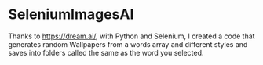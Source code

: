 # SeleniumImagesAI
Thanks to https://dream.ai/, with Python and Selenium, I created a code that generates random Wallpapers from a words array and different styles and saves into folders called the same as the word you selected.
